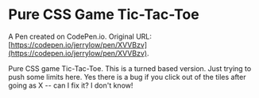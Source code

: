 # Pure CSS Game Tic-Tac-Toe 

A Pen created on CodePen.io. Original URL: [https://codepen.io/jerrylow/pen/XVVBzv](https://codepen.io/jerrylow/pen/XVVBzv).

Pure CSS game Tic-Tac-Toe. This is a turned based version. Just trying to push some limits here.  Yes there is a bug if you click out of the tiles after going as X -- can I fix it? I don't know!
